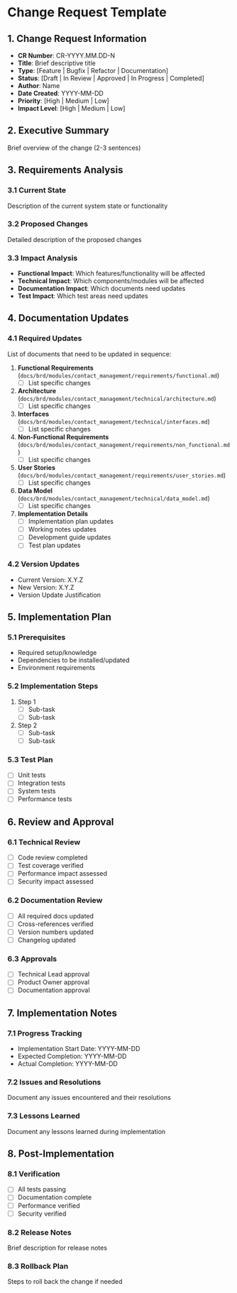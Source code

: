 # Change Request Template

## 1. Change Request Information
- **CR Number**: CR-YYYY.MM.DD-N
- **Title**: Brief descriptive title
- **Type**: [Feature | Bugfix | Refactor | Documentation]
- **Status**: [Draft | In Review | Approved | In Progress | Completed]
- **Author**: Name
- **Date Created**: YYYY-MM-DD
- **Priority**: [High | Medium | Low]
- **Impact Level**: [High | Medium | Low]

## 2. Executive Summary
Brief overview of the change (2-3 sentences)

## 3. Requirements Analysis

### 3.1 Current State
Description of the current system state or functionality

### 3.2 Proposed Changes
Detailed description of the proposed changes

### 3.3 Impact Analysis
- **Functional Impact**: Which features/functionality will be affected
- **Technical Impact**: Which components/modules will be affected
- **Documentation Impact**: Which documents need updates
- **Test Impact**: Which test areas need updates

## 4. Documentation Updates

### 4.1 Required Updates
List of documents that need to be updated in sequence:

1. **Functional Requirements** (`docs/brd/modules/contact_management/requirements/functional.md`)
   - [ ] List specific changes

2. **Architecture** (`docs/brd/modules/contact_management/technical/architecture.md`)
   - [ ] List specific changes

3. **Interfaces** (`docs/brd/modules/contact_management/technical/interfaces.md`)
   - [ ] List specific changes

4. **Non-Functional Requirements** (`docs/brd/modules/contact_management/requirements/non_functional.md`)
   - [ ] List specific changes

5. **User Stories** (`docs/brd/modules/contact_management/requirements/user_stories.md`)
   - [ ] List specific changes

6. **Data Model** (`docs/brd/modules/contact_management/technical/data_model.md`)
   - [ ] List specific changes

7. **Implementation Details**
   - [ ] Implementation plan updates
   - [ ] Working notes updates
   - [ ] Development guide updates
   - [ ] Test plan updates

### 4.2 Version Updates
- Current Version: X.Y.Z
- New Version: X.Y.Z
- Version Update Justification

## 5. Implementation Plan

### 5.1 Prerequisites
- Required setup/knowledge
- Dependencies to be installed/updated
- Environment requirements

### 5.2 Implementation Steps
1. Step 1
   - [ ] Sub-task
   - [ ] Sub-task

2. Step 2
   - [ ] Sub-task
   - [ ] Sub-task

### 5.3 Test Plan
- [ ] Unit tests
- [ ] Integration tests
- [ ] System tests
- [ ] Performance tests

## 6. Review and Approval

### 6.1 Technical Review
- [ ] Code review completed
- [ ] Test coverage verified
- [ ] Performance impact assessed
- [ ] Security impact assessed

### 6.2 Documentation Review
- [ ] All required docs updated
- [ ] Cross-references verified
- [ ] Version numbers updated
- [ ] Changelog updated

### 6.3 Approvals
- [ ] Technical Lead approval
- [ ] Product Owner approval
- [ ] Documentation approval

## 7. Implementation Notes

### 7.1 Progress Tracking
- Implementation Start Date: YYYY-MM-DD
- Expected Completion: YYYY-MM-DD
- Actual Completion: YYYY-MM-DD

### 7.2 Issues and Resolutions
Document any issues encountered and their resolutions

### 7.3 Lessons Learned
Document any lessons learned during implementation

## 8. Post-Implementation

### 8.1 Verification
- [ ] All tests passing
- [ ] Documentation complete
- [ ] Performance verified
- [ ] Security verified

### 8.2 Release Notes
Brief description for release notes

### 8.3 Rollback Plan
Steps to roll back the change if needed
